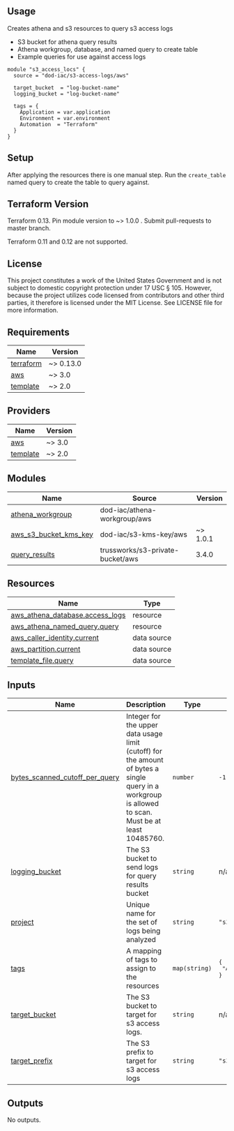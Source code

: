 <!-- BEGINNING OF PRE-COMMIT-TERRAFORM DOCS HOOK -->
## Usage

Creates athena and s3 resources to query s3 access logs

* S3 bucket for athena query results
* Athena workgroup, database, and named query to create table
* Example queries for use against access logs

```hcl
module "s3_access_locs" {
  source = "dod-iac/s3-access-logs/aws"

  target_bucket  = "log-bucket-name"
  logging_bucket = "log-bucket-name"

  tags = {
    Application = var.application
    Environment = var.environment
    Automation  = "Terraform"
  }
}
```

## Setup

After applying the resources there is one manual step. Run the `create_table` named query to create the table to query against.

## Terraform Version

Terraform 0.13. Pin module version to ~> 1.0.0 . Submit pull-requests to master branch.

Terraform 0.11 and 0.12 are not supported.

## License

This project constitutes a work of the United States Government and is not subject to domestic copyright protection under 17 USC § 105.  However, because the project utilizes code licensed from contributors and other third parties, it therefore is licensed under the MIT License.  See LICENSE file for more information.

## Requirements

| Name | Version |
|------|---------|
| <a name="requirement_terraform"></a> [terraform](#requirement\_terraform) | ~> 0.13.0 |
| <a name="requirement_aws"></a> [aws](#requirement\_aws) | ~> 3.0 |
| <a name="requirement_template"></a> [template](#requirement\_template) | ~> 2.0 |

## Providers

| Name | Version |
|------|---------|
| <a name="provider_aws"></a> [aws](#provider\_aws) | ~> 3.0 |
| <a name="provider_template"></a> [template](#provider\_template) | ~> 2.0 |

## Modules

| Name | Source | Version |
|------|--------|---------|
| <a name="module_athena_workgroup"></a> [athena\_workgroup](#module\_athena\_workgroup) | dod-iac/athena-workgroup/aws |  |
| <a name="module_aws_s3_bucket_kms_key"></a> [aws\_s3\_bucket\_kms\_key](#module\_aws\_s3\_bucket\_kms\_key) | dod-iac/s3-kms-key/aws | ~> 1.0.1 |
| <a name="module_query_results"></a> [query\_results](#module\_query\_results) | trussworks/s3-private-bucket/aws | 3.4.0 |

## Resources

| Name | Type |
|------|------|
| [aws_athena_database.access_logs](https://registry.terraform.io/providers/hashicorp/aws/latest/docs/resources/athena_database) | resource |
| [aws_athena_named_query.query](https://registry.terraform.io/providers/hashicorp/aws/latest/docs/resources/athena_named_query) | resource |
| [aws_caller_identity.current](https://registry.terraform.io/providers/hashicorp/aws/latest/docs/data-sources/caller_identity) | data source |
| [aws_partition.current](https://registry.terraform.io/providers/hashicorp/aws/latest/docs/data-sources/partition) | data source |
| [template_file.query](https://registry.terraform.io/providers/hashicorp/template/latest/docs/data-sources/file) | data source |

## Inputs

| Name | Description | Type | Default | Required |
|------|-------------|------|---------|:--------:|
| <a name="input_bytes_scanned_cutoff_per_query"></a> [bytes\_scanned\_cutoff\_per\_query](#input\_bytes\_scanned\_cutoff\_per\_query) | Integer for the upper data usage limit (cutoff) for the amount of bytes a single query in a workgroup is allowed to scan. Must be at least 10485760. | `number` | `-1` | no |
| <a name="input_logging_bucket"></a> [logging\_bucket](#input\_logging\_bucket) | The S3 bucket to send logs for query results bucket | `string` | n/a | yes |
| <a name="input_project"></a> [project](#input\_project) | Unique name for the set of logs being analyzed | `string` | `"s3-access-logs"` | no |
| <a name="input_tags"></a> [tags](#input\_tags) | A mapping of tags to assign to the resources | `map(string)` | <pre>{<br>  "Automation": "Terraform"<br>}</pre> | no |
| <a name="input_target_bucket"></a> [target\_bucket](#input\_target\_bucket) | The S3 bucket to target for s3 access logs. | `string` | n/a | yes |
| <a name="input_target_prefix"></a> [target\_prefix](#input\_target\_prefix) | The S3 prefix to target for s3 access logs | `string` | `"s3"` | no |

## Outputs

No outputs.
<!-- END OF PRE-COMMIT-TERRAFORM DOCS HOOK -->
